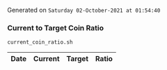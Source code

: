 Generated on `Saturday 02-October-2021 at 01:54:40`

### Current to Target Coin Ratio
`current_coin_ratio.sh`

Date|Current|Target|Ratio
---|---|---|---
